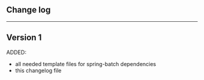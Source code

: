 ## Change log
----------------------

Version 1
-------------

ADDED:
 
- all needed template files for spring-batch dependencies  
- this changelog file
